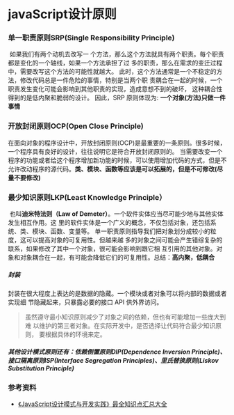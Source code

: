 # javaScript设计原则

### 单一职责原则SRP(Single Responsibility Principle)

​	如果我们有两个动机去改写一 个方法，那么这个方法就具有两个职责。每个职责都是变化的一个轴线，如果一个方法承担了过 多的职责，那么在需求的变迁过程中，需要改写这个方法的可能性就越大。 此时，这个方法通常是一个不稳定的方法，修改代码总是一件危险的事情，特别是当两个职 责耦合在一起的时候，一个职责发生变化可能会影响到其他职责的实现，造成意想不到的破坏， 这种耦合性得到的是低内聚和脆弱的设计。 因此，SRP 原则体现为: **一个对象(方法)只做一件事情**

### 开放封闭原则OCP(Open Close Principle)

​	在面向对象的程序设计中，开放封闭原则(OCP)是最重要的一条原则。很多时候，一个程序具有良好的设计，往往说明它是符合开放封闭原则的。 当需要改变一个程序的功能或者给这个程序增加新功能的时候，可以使用增加代码的方式，但是不允许改动程序的源代码。**类、模块、函数等应该是可以拓展的，但是不可修改(尽量不要修改)**

### 最少知识原则LKP(Least Knowledge Principle）

​	也叫**迪米特法则（Law of Demeter）**。一个软件实体应当尽可能少地与其他实体发生相互作用。这 里的软件实体是一个广义的概念，不仅包括对象，还包括系统、类、模块、函数、变量等。 单一职责原则指导我们把对象划分成较小的粒度，这可以提高对象的可复用性。但越来越 多的对象之间可能会产生错综复杂的联系，如果修改了其中一个对象，很可能会影响到跟它相 互引用的其他对象。对象和对象耦合在一起，有可能会降低它们的可复用性。总结：**高内聚，低耦合**

##### 封装

​	封装在很大程度上表达的是数据的隐藏。一个模块或者对象可以将内部的数据或者实现细 节隐藏起来，只暴露必要的接口 API 供外界访问。

>  虽然遵守最小知识原则减少了对象之间的依赖，但也有可能增加一些庞大到难 以维护的第三者对象。在实际开发中，是否选择让代码符合最少知识原则， 要根据具体的环境来定。



##### 其他设计模式原则还有：依赖倒置原则DIP(Dependence Inversion Principle)、接口隔离原则ISP(Interface Segregation Principles)、里氏替换原则(Liskov Substitution Principle)

### 参考资料
* [《JavaScript设计模式与开发实践》最全知识点汇总大全](https://juejin.im/post/5c2e10a76fb9a049c0432697)

